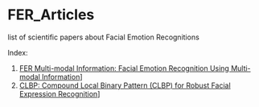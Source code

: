 # FER_Articles

list of scientific papers about Facial Emotion Recognitions 

Index:
1. [FER Multi-modal Information: Facial Emotion Recognition Using Multi-modal Information](https://github.com/danialfarsi/FER_Articles/tree/main/1-FER%20Multi-modal%20Information%20#facial-emotion-recognition-using-multi-modal-information)]
2. [CLBP: Compound Local Binary Pattern (CLBP) for Robust Facial Expression Recognition](https://github.com/danialfarsi/FER_Articles/tree/main/2-CLBP)]
